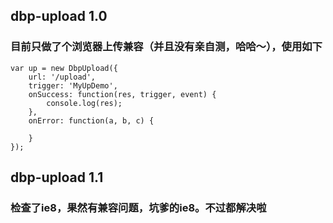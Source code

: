 ## dbp-upload 1.0

### 目前只做了个浏览器上传兼容（并且没有亲自测，哈哈～），使用如下

	var up = new DbpUpload({
    	url: '/upload',
    	trigger: 'MyUpDemo',
    	onSuccess: function(res, trigger, event) {
        	console.log(res);
    	},
    	onError: function(a, b, c) {

    	}
	});

## dbp-upload 1.1

### 检查了ie8，果然有兼容问题，坑爹的ie8。不过都解决啦